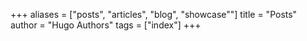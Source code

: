 +++
aliases = ["posts", "articles", "blog", "showcase""]
title = "Posts"
author = "Hugo Authors"
tags = ["index"]
+++
